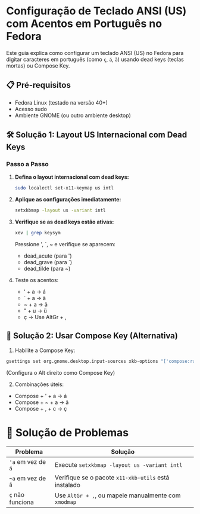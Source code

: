 # Configuração de Teclado ANSI (US) com Acentos em Português no Fedora

Este guia explica como configurar um teclado ANSI (US) no Fedora para digitar caracteres em português (como `ç`, `á`, `ã`) usando dead keys (teclas mortas) ou Compose Key.

## 📋 Pré-requisitos
- Fedora Linux (testado na versão 40+)
- Acesso sudo
- Ambiente GNOME (ou outro ambiente desktop)

## 🛠️ Solução 1: Layout US Internacional com Dead Keys

### Passo a Passo

1. **Defina o layout internacional com dead keys:**
   ```bash
   sudo localectl set-x11-keymap us intl
   ```

2. **Aplique as configurações imediatamente:**
   ```bash
   setxkbmap -layout us -variant intl
   ```

3. **Verifique se as dead keys estão ativas:**
   ```bash
   xev | grep keysym
   ```
   
   Pressione ', `, ~ e verifique se aparecem:
    * dead_acute (para ')
    * dead_grave (para `)
    * dead_tilde (para ~)

4. Teste os acentos:
    * ' + a → á
    * ` + a → à
    * ~ + a → ã
    * " + u → ü
    * ç → Use AltGr + ,

## 🔧 Solução 2: Usar Compose Key (Alternativa)
1. Habilite a Compose Key:
  ```bash
  gsettings set org.gnome.desktop.input-sources xkb-options "['compose:ralt']"
  ```
  (Configura o Alt direito como Compose Key)

2. Combinações úteis:
  * Compose + ' + a → á
  * Compose + ~ + a → ã
  * Compose + , + c → ç

# 🚨 Solução de Problemas

| Problema            | Solução                                                                 |
|---------------------|-------------------------------------------------------------------------|
| `'a` em vez de `á`  | Execute `setxkbmap -layout us -variant intl`                            |
| `~a` em vez de `ã`  | Verifique se o pacote `x11-xkb-utils` está instalado                    |
| `ç` não funciona    | Use `AltGr + ,`, ou mapeie manualmente com `xmodmap`                    |
